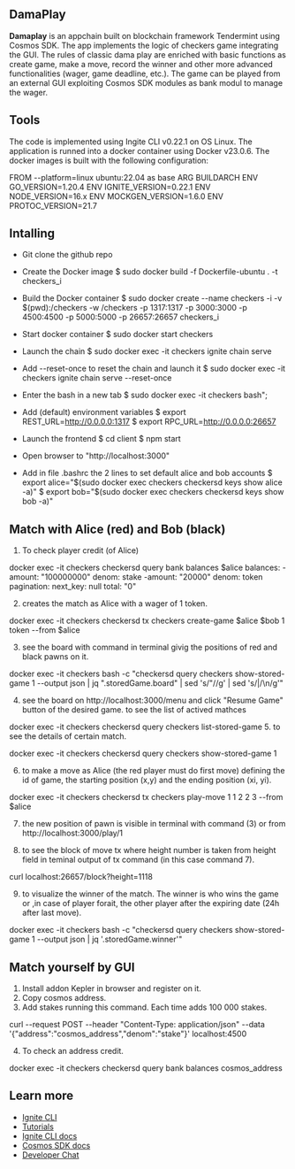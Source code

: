 ## DamaPlay

**Damaplay** is an appchain built on blockchain framework Tendermint using Cosmos SDK. The app implements the logic of checkers game integrating the GUI. The rules of classic dama play are enriched with basic functions as create game, make a move, record the winner and other more advanced functionalities (wager, game deadline, etc.). The game can be played from an external GUI exploiting Cosmos SDK modules as bank modul to manage the wager.
## Tools

The code is implemented using Ingite CLI v0.22.1 on OS Linux. The application is runned into a docker container using Docker v23.0.6. The docker images is built with the following configuration:

FROM --platform=linux ubuntu:22.04 as base ARG BUILDARCH ENV GO_VERSION=1.20.4 ENV IGNITE_VERSION=0.22.1 ENV NODE_VERSION=16.x ENV MOCKGEN_VERSION=1.6.0 ENV PROTOC_VERSION=21.7
## Intalling

- Git clone the github repo
- Create the Docker image
$ sudo docker build -f Dockerfile-ubuntu . -t checkers_i

- Build the Docker container
$ sudo docker create --name checkers -i -v $(pwd):/checkers -w /checkers -p 1317:1317 -p 3000:3000 -p 4500:4500 -p 5000:5000 -p 26657:26657 checkers_i

- Start docker container 
$ sudo docker start checkers

- Launch the chain
$ sudo docker exec -it checkers ignite chain serve 

- Add --reset-once to reset the chain and launch it
$ sudo docker exec -it checkers ignite chain serve --reset-once
 
- Enter the bash in a new tab
$ sudo docker exec -it checkers bash";

- Add (default) environment variables
$ export REST_URL=http://0.0.0.0:1317 
$ export RPC_URL=http://0.0.0.0:26657

- Launch the frontend
$ cd client 
$ npm start

- Open browser to "http://localhost:3000"

- Add in file .bashrc the 2 lines to set default alice and bob accounts
$ export alice="$(sudo docker exec checkers checkersd keys show alice -a)"
$ export bob="$(sudo docker exec checkers checkersd keys show bob -a)"


## Match with Alice (red) and Bob (black)

1. To check player credit (of Alice)

docker exec -it checkers checkersd query bank balances $alice balances: -amount: "100000000" denom: stake -amount: "20000" denom: token pagination: next_key: null total: "0"

2. creates the match as Alice with a wager of 1 token.

docker exec -it checkers checkersd tx checkers create-game $alice $bob 1 token --from $alice

3. see the board with command in terminal givig the positions of red and black pawns on it.

docker exec -it checkers bash -c "checkersd query checkers show-stored-game 1 --output json | jq ".storedGame.board" | sed 's/"//g' | sed 's/|/\n/g'"

 4. see the board on http://localhost:3000/menu and click "Resume Game" button of the desired game.
  to see the list of actived mathces

docker exec -it checkers checkersd query checkers list-stored-game 
5. to see the details of certain match.

docker exec -it checkers checkersd query checkers show-stored-game 1

 6. to make a move as Alice (the red player must do first move) defining the id of game, the starting position (x,y) and the ending position (xi, yi).

docker exec -it checkers checkersd tx checkers play-move 1 1 2 2 3 --from $alice

7. the new position of pawn is visible in terminal with command (3) or from http://localhost:3000/play/1
    
8. to see the block of move tx where height number is taken from height field in teminal output of tx command (in this case command 7).

curl localhost:26657/block?height=1118

9. to visualize the winner of the match. The winner is who wins the game or ,in case of player forait, the other player after the expiring date (24h after last move).

docker exec -it checkers bash -c "checkersd query checkers show-stored-game 1 --output json | jq '.storedGame.winner'"
## Match yourself by GUI

 1. Install addon Kepler in browser and register on it.
 2. Copy cosmos address.
 3. Add stakes running this command. Each time adds 100 000 stakes.

curl --request POST --header "Content-Type: application/json" --data '{"address":"cosmos_address","denom":"stake"}' localhost:4500

4. To check an address credit.

docker exec -it checkers checkersd query bank balances cosmos_address

## Learn more

- [Ignite CLI](https://ignite.com/cli)
- [Tutorials](https://docs.ignite.com/guide)
- [Ignite CLI docs](https://docs.ignite.com)
- [Cosmos SDK docs](https://docs.cosmos.network)
- [Developer Chat](https://discord.gg/ignite)
